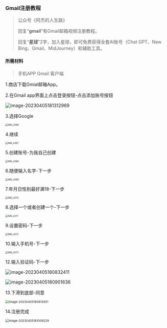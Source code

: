 ### Gmail注册教程

> 公众号《阿杰的人生路》
>
> 回复“**gmail**”有Gmail邮箱视频注册教程。
>
> 回复“**星球**”2字，加入星球，即可免费获得全套AI账号（Chat GPT、New Bing、Gmail、MidJourney）和辅助工具。

#### 所需材料

> 手机APP Gmail 客户端
>

1.商店下载Gmial邮箱App。

2.在Gmail app界面上点击登录按钮-点击添加账号按钮

![image-20230405181312969](images/image-20230405181312969.png)

3.选择Google

<img src="images/IMG_4366.PNG" alt="IMG_4366" style="zoom:50%;" />

4.继续

<img src="images/IMG_4367.PNG" alt="IMG_4367" style="zoom:50%;" />

5.创建账号-为我自己创建

<img src="images/IMG_4368.PNG" alt="IMG_4368" style="zoom:50%;" />

6.随便输入名字-下一步

<img src="images/IMG_4369.PNG" alt="IMG_4369" style="zoom:50%;" />

7.年月日性别最好满18-下一步

<img src="images/IMG_4370.PNG" alt="IMG_4370" style="zoom:50%;" />

8.选择一个或者创建一个-下一步

<img src="images/IMG_4371.PNG" alt="IMG_4371" style="zoom:50%;" />

9.设置密码-下一步

<img src="images/IMG_4372.PNG" alt="IMG_4372" style="zoom:50%;" />

10.输入手机号-下一步

<img src="images/IMG_4373.PNG" alt="IMG_4373" style="zoom:50%;" />

12.输入验证码-下一步

![image-20230405180832411](images/image-20230405180832411.png)

![image-20230405180901636](images/image-20230405180901636.png)

13.下滑到底部-同意

<img src="images/image-20230405180914551.png" alt="image-20230405180914551" style="zoom:67%;" />

14.注册完成

<img src="images/image-20230405181009229.png" alt="image-20230405181009229" style="zoom:67%;" />
